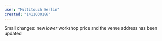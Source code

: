 ```yaml
---
user: "Multitouch Berlin"
created: "1411030186"
---
```


Small changes: new *lower* workshop price and the venue address has been updated

